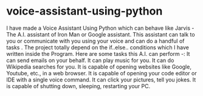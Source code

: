 # voice-assistant-using-python
I have made a Voice Assistant Using Python which can behave like Jarvis - The A.I. assistant of Iron Man or Google assistant. This assistant can talk to you or communicate with you using your voice and can do a handful of tasks . The project totally depend on the if..else.. conditions which I have written inside the Program. Here are some tasks this A.I. can perform -: It can send emails on your behalf. It can play music for you. It can do Wikipedia searches for you. It is capable of opening websites like Google, Youtube, etc., in a web browser. It is capable of opening your code editor or IDE with a single voice command. It can click your pictures, tell you jokes. It is capable of shutting down, sleeping, restarting your PC.
